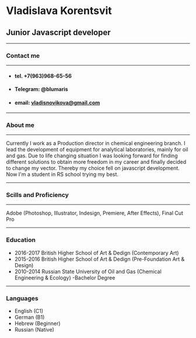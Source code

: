 # Vladislava Korentsvit
## Junior Javascript developer
****
### Contact me
****
* #### tel\. +7(963)968-65-56 
* #### Telegram: @blumaris
* #### email: vladisnovikova@gmail.com
****
### About me
****
Currently I work as a Production director in chemical engineering branch. I lead the development of equipment for analytical laboratories, mainly for oil and gas.
Due to life changing situation I was looking forward for finding different solutions to obtain more freedom in my career and finally decided to change my vector. Thereby my choice fell on javascript development. Now I'm a student in RS school trying my best. 
****
### Scills and Proficiency
****
Adobe (Photoshop, Illustrator, Indesign, Premiere, After Effects), Final Cut Pro
****
### Education
+ 2016-2017 British Higher School of Art & Dedign (Contemporary Art)
+ 2015-2016 British Higher School of Art & Dedign (Pre-Foundation Art & Design)
+ 2010-2014 Russian State University of Oil and Gas (Chemical Engineering & Ecology) -Bachelor Degree
****
### Languages
* English (C1)
* German (B1)
* Hebrew (Beginner)
* Russian (Native)
